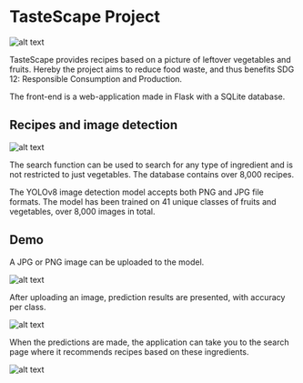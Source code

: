 # TasteScape Project
![alt text](image-2.png)

TasteScape provides recipes based on a picture of leftover vegetables and fruits. Hereby the project aims to reduce food waste, and thus benefits SDG 12: Responsible Consumption and Production.

The front-end is a web-application made in Flask with a SQLite database.

## Recipes and image detection
![alt text](image-4.png)

The search function can be used to search for any type of ingredient and is not restricted to just vegetables. The database contains over 8,000 recipes.

The YOLOv8 image detection model accepts both PNG and JPG file formats. The model has been trained on 41 unique classes of fruits and vegetables, over 8,000 images in total.

## Demo
A JPG or PNG image can be uploaded to the model.

![alt text](image-3.png)

After uploading an image, prediction results are presented, with accuracy per class.

![alt text](image.png)

When the predictions are made, the application can take you to the search page where it recommends recipes based on these ingredients.

![alt text](image-1.png)

